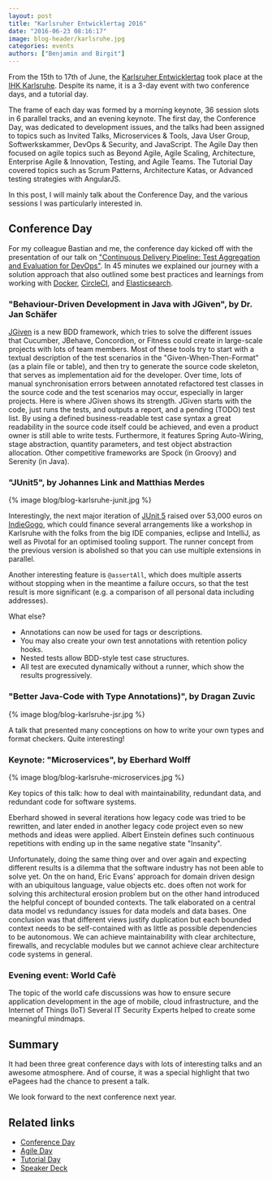 ```yaml
---
layout: post
title: "Karlsruher Entwicklertag 2016"
date: "2016-06-23 08:16:17"
image: blog-header/karlsruhe.jpg
categories: events
authors: ["Benjamin and Birgit"]
---
```


From the 15th to 17th of June, the [Karlsruher Entwicklertag](https://entwicklertag.de/karlsruhe/2016/) took place at the [IHK Karlsruhe](https://www.karlsruhe.ihk.de/).
Despite its name, it is a 3-day event with two conference days, and a tutorial day.

The frame of each day was formed by a morning keynote, 36 session slots in 6 parallel tracks, and an evening keynote.
The first day, the Conference Day, was dedicated to development issues, and the talks had been assigned to topics such as Invited Talks, Microservices & Tools, Java User Group, Softwerkskammer, DevOps & Security, and JavaScript.
The Agile Day then focused on agile topics such as Beyond Agile, Agile Scaling, Architecture, Enterprise Agile & Innovation, Testing, and Agile Teams.
The Tutorial Day covered topics such as Scrum Patterns, Architecture Katas, or Advanced testing strategies with AngularJS.

In this post, I will mainly talk about the Conference Day, and the various sessions I was particularly interested in.

## Conference Day

For my colleague Bastian and me, the conference day kicked off with the presentation of our talk on ["Continuous Delivery Pipeline: Test Aggregation and Evaluation for DevOps"](https://entwicklertag.de/karlsruhe/2016/einblick-die-maschinerie).
In 45 minutes we explained our journey with a solution approach that also outlined some best practices and learnings from working with [Docker](https://www.docker.com/), [CircleCI](https://circleci.com/), and [Elasticsearch](https://www.elastic.co/de/products/elasticsearch).

<script async class="speakerdeck-embed" data-id="8b6da8e8a6984137a11e7d91e0c7a967" data-ratio="1.37081659973226" src="//speakerdeck.com/assets/embed.js"></script>

### "Behaviour-Driven Development in Java with JGiven", by Dr. Jan Schäfer

[JGiven](http://jgiven.org/) is a new BDD framework, which tries to solve the different issues that Cucumber, JBehave, Concordion, or Fitness could create in large-scale projects with lots of team members.
Most of these tools try to start with a textual description of the test scenarios in the "Given-When-Then-Format” (as a plain file or table), and then try to generate the source code skeleton, that serves as implementation aid for the developer.
Over time, lots of manual synchronisation errors between annotated refactored test classes in the source code and the test scenarios may occur, especially in larger projects.
Here is where JGiven shows its strength.
JGiven starts with the code, just runs the tests, and outputs a report, and a pending (TODO) test list.
By using a defined business-readable test case syntax a great readability in the source code itself could be achieved, and even a product owner is still able to write tests.
Furthermore, it features Spring Auto-Wiring, stage abstraction, quantity parameters, and test object abstraction allocation.
Other competitive frameworks are Spock (in Groovy) and Serenity (in Java).

### "JUnit5", by Johannes Link and Matthias Merdes

{% image blog/blog-karlsruhe-junit.jpg %}

Interestingly, the next major iteration of [JUnit 5](http://junit.org/junit5/) raised over 53,000 euros on [IndieGogo](https://www.indiegogo.com/projects/junit-lambda#), which could finance several arrangements like a workshop in Karlsruhe with the folks from the big IDE companies, eclipse and IntelliJ, as well as Pivotal for an optimised tooling support.
The runner concept from the previous version is abolished so that you can use multiple extensions in parallel.

Another interesting feature is `@assertAll`, which does multiple asserts without stopping when in the meantime a failure occurs, so that the test result is more significant (e.g. a comparison of all personal data including addresses).

What else?

* Annotations can now be used for tags or descriptions.
* You may also create your own test annotations with retention policy hooks.
* Nested tests allow BDD-style test case structures.
* All test are executed dynamically without a runner, which show the results progressively.

### "Better Java-Code with Type Annotations)", by Dragan Zuvic

{% image blog/blog-karlsruhe-jsr.jpg %}

A talk that presented many conceptions on how to write your own types and format checkers.
Quite interesting!

### Keynote: "Microservices", by Eberhard Wolff

{% image blog/blog-karlsruhe-microservices.jpg %}

Key topics of this talk: how to deal with maintainability, redundant data, and redundant code for software systems.

Eberhard showed in several iterations how legacy code was tried to be rewritten, and later ended in another legacy code project even so new methods and ideas were applied.
Albert Einstein defines such continuous repetitions with ending up in the same negative state "Insanity".

Unfortunately, doing the same thing over and over again and expecting different results is a dilemma that the software industry has not been able to solve yet.
On the on hand, Eric Evans' approach for domain driven design with an ubiquitous language, value objects etc. does often not work for solving this architectural erosion problem but on the other hand introduced the helpful concept of bounded contexts.
The talk elaborated on a central data model vs redundancy issues for data models and data bases.
One conclusion was that different views justify duplication but each bounded context needs to be self-contained with as little as possible dependencies to be autonomous.
We can achieve maintainability with clear architecture, firewalls, and recyclable modules but we cannot achieve clear architecture code systems in general.

### Evening event: World Cafè

The topic of the world cafe discussions was how to ensure secure application development in the age of mobile, cloud infrastructure, and the Internet of Things (IoT)
Several IT Security Experts helped to create some meaningful mindmaps.

## Summary

It had been three great conference days with lots of interesting talks and an awesome atmosphere.
And of course, it was a special highlight that two ePagees had the chance to present a talk.

We look forward to the next conference next year.

## Related links

* [Conference Day](https://entwicklertag.de/karlsruhe/2016/conference-day)
* [Agile Day](https://entwicklertag.de/karlsruhe/2016/agile-day)
* [Tutorial Day](https://entwicklertag.de/karlsruhe/2016/tutorial-day)
* [Speaker Deck](https://speakerdeck.com/dataduke/continuous-delivery-pipeline-automated-test-evaluation)
